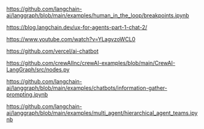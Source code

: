 https://github.com/langchain-ai/langgraph/blob/main/examples/human_in_the_loop/breakpoints.ipynb


https://blog.langchain.dev/ux-for-agents-part-1-chat-2/

https://www.youtube.com/watch?v=YLagvzoWCL0

https://github.com/vercel/ai-chatbot

https://github.com/crewAIInc/crewAI-examples/blob/main/CrewAI-LangGraph/src/nodes.py

<!-- information gathering -->
https://github.com/langchain-ai/langgraph/blob/main/examples/chatbots/information-gather-prompting.ipynb
<!-- notice get last message and join graph -->
https://github.com/langchain-ai/langgraph/blob/main/examples/multi_agent/hierarchical_agent_teams.ipynb
